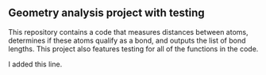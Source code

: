 ## Geometry analysis project with testing

This repository contains a code that measures distances between atoms, determines if these atoms qualify as a bond, and outputs the list of bond lengths.  This project also features testing for all of the functions in the code.


I added this line.
